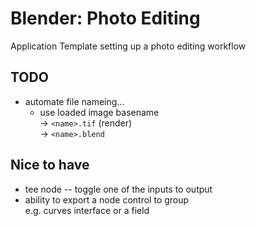 # Blender: Photo Editing

Application Template setting up a photo editing workflow


## TODO
- automate file nameing...
  - use loaded image basename  
    -> `<name>.tif` (render)  
    -> `<name>.blend`  

## Nice to have
- tee node -- toggle one of the inputs to output
- ability to export a node control to group  
  e.g. curves interface or a field

